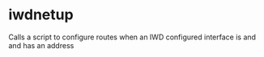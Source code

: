 # iwdnetup
Calls a script to configure routes when an IWD configured interface is and and has an address
